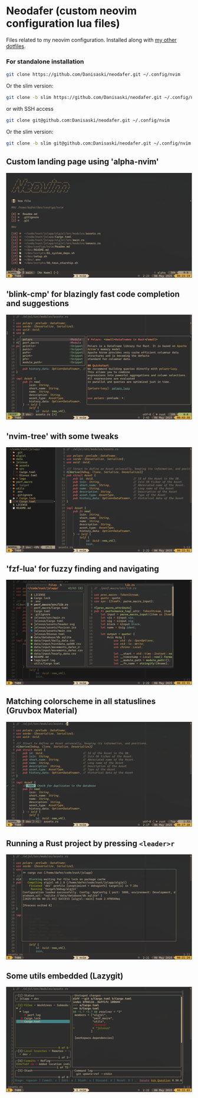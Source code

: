 # Neodafer (custom neovim configuration lua files)

Files related to my neovim configuration. Installed along with [my other dotfiles](https://github.com/Danisaski/dotfiles).

### For standalone installation
```bash
git clone https://github.com/Danisaski/neodafer.git ~/.config/nvim
```
Or the slim version:
```bash
git clone -b slim https://github.com/Danisaski/neodafer.git ~/.config/nvim
```
or with SSH access
```bash
git clone git@github.com:Danisaski/neodafer.git ~/.config/nvim
```
Or the slim version:
```bash
git clone -b slim git@github.com:Danisaski/neodafer.git ~/.config/nvim
```

## Custom landing page using 'alpha-nvim'
![Dashboard view](images/landing_page.png)

## 'blink-cmp' for blazingly fast code completion and suggestions
![blink-cmp](images/blink_cmp.png)

## 'nvim-tree' with some tweaks
![File tree](images/nvim_tree.png)

## 'fzf-lua' for fuzzy finding and navigating
![Fuzzy search](images/fzf_lua.png)

## Matching colorscheme in all statuslines (Gruvbox Material)
![Gruvbox Material theme](images/neovim.png)

## Running a Rust project by pressing `<leader>r`
![Convenient mappings to run and compile projects](images/nvim_run.png)

## Some utils embedded (Lazygit)
![Lazygit integration](images/lazygit.png)
